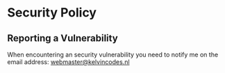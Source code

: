 # Security Policy

## Reporting a Vulnerability
When encountering an security vulnerability you need to notify me on the email address: webmaster@kelvincodes.nl
